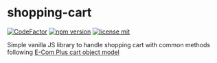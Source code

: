 # shopping-cart

[![CodeFactor](https://www.codefactor.io/repository/github/ecomclub/shopping-cart/badge)](https://www.codefactor.io/repository/github/ecomclub/shopping-cart)
[![npm version](https://img.shields.io/npm/v/@ecomplus/shopping-cart.svg)](https://www.npmjs.org/@ecomplus/shopping-cart)
[![license mit](https://img.shields.io/badge/License-MIT-yellow.svg)](https://opensource.org/licenses/MIT)

Simple vanilla JS library to handle shopping cart with
common methods following
[E-Com Plus cart object model](https://developers.e-com.plus/docs/api/#/store/carts/carts)
